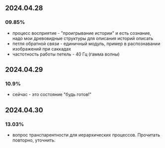 ## 2024.04.28
### 09.85% 
  - процесс восприятие - "проигрывание истории" и есть сознание, надо мои древовидные структуры для описания историй описать
  - петля обратной связи - единичный модуль, пример в распознавании изображений при саккадах
  - частотность работы петель - 40 Гц (гамма волны)
## 2024.04.29
### 10.9% 
  - сейчас - это состояние "будь готов!"
## 2024.04.30
### 13.03% 
  - вопрос транспарентности для иерархических процессов. Прочитать повторно, уточнить.
